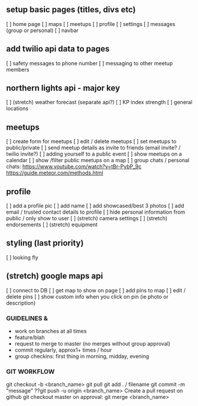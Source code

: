 ## setup basic pages (titles, divs etc)
[ ] home page
[ ] maps
[ ] meetups
[ ] profile
[ ] settings
[ ] messages (group or personal)
[ ] navbar

## add twilio api data to pages
[ ] safety messages to phone number
[ ] messaging to other meetup members
## northern lights api - major key
[ ] (stretch) weather forecast (separate api?)
[ ] KP index strength
[ ] general locations
## meetups
[ ] create form for meetups
[ ] edit / delete meetups
[ ] set meetups to public/private
[ ] send meetup details as invite to friends (email invite? / twilio invite?)
[ ] adding yourself to a public event
[ ] show meetups on a calendar
[ ] show /filter public meetups on a map
[ ] group chats / personal chats: https://www.youtube.com/watch?v=tBr-PybP_9c https://guide.meteor.com/methods.html
## profile
[ ] add a profile pic
[ ] add name
[ ] add showcased/best 3 photos
[ ] add email / trusted contact details to profile
[ ] hide personal information from public / only show to user
[ ] (stretch) camera settings
[ ] (stretch) endorsements
[ ] (stretch) equipment
## styling (last priority)
[ ] looking fly
## (stretch) google maps api
[ ] connect to DB
[ ] get map to show on page
[ ] add pins to map
[ ] edit / delete pins
[ ] show custom info when you click on pin (ie photo or description)

### GUIDELINES & 
* work on branches at all times
* feature/blah
* request to merge to master (no merges without group approval)
* commit regularly, approx1+ times / hour
* group checkins: first thing in morning, midday, evening

### GIT WORKFLOW
git checkout -b <branch_name>
git pull
git add . / filename
git commit -m "message"
  ??git push -u origin <branch_name>
Create a pull request on github
git checkout master
on approval: git merge <branch_name>